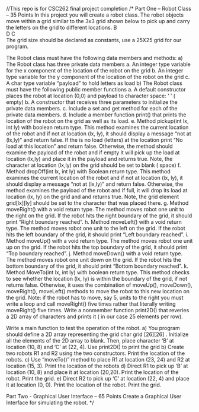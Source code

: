 //This repo is for CSC262 final project completion
/*
Part One – Robot Class – 35 Points
In this project you will create a robot class. The robot objects move within a grid similar to the 3x3 grid shown below to pick up and carry the letters on the grid to different locations. 
B		
		D
	C	
The grid size should be declared as constants, use a 25X25 grid for our program. 

The Robot class must have the following data members and methods:
a)	The Robot class has three private data members
a.	An integer type variable for the x component of the location of the robot on the grid
b.	An integer type variable for the y component of the location of the robot on the grid
c.	A char type variable “payload” to hold letters as load
b)	The Robot class must have the following public member functions
a.	A default constructor places the robot at location (0,0) and payload to character space:  ‘ ‘ ( empty)
b.	A constructor that receives three parameters to initialize the private data members.
c.	Include a set and get method for each of the private data members.
d.	Include a member function print() that prints the location of the robot on the grid as well as its load.
e.	Method pickup(int lx, int ly) with boolean return type. This method examines the current location of the robot and if not at location (lx, ly), it should display a message “not at (lx,ly)” and return false. If the is no load (letters) at the location print “No load at this location” and return false. Otherwise, the method should examine the payload of the robot and if empty it will pick up the load at location (lx,ly) and place it in the payload and returns true. Note, the character at location (lx,ly) on the grid should be set to blank ( space)
f.	Method dropOff(int lx, int ly) with Boolean return type. This method examines the current location of the robot and if not at location (lx, ly), it should display a message “not at (lx,ly)” and return false. Otherwise, the method examines the payload of the robot and if full, it will drop its load at location (lx, ly) on the grid and and returns true. Note, the grid element grid[lx][ly] should be set to the character that was placed there.
g.	Method moveRight() with a void return type. The method moves robot one unit to the right on the grid. If the robot hits the right boundary of the grid, it should print “Right boundary reached”.
h.	Method moveLeft() with a void return type. The method moves robot one unit to the left on the grid. If the robot hits the left boundary of the grid, it should print “Left boundary reached”.
i.	Method moveUp() with a void return type. The method moves robot one unit up on the grid. If the robot hits the top boundary of the grid, it should print “Top boundary reached”.
j.	Method moveDown() with a void return type. The method moves robot one unit down on the grid. If the robot hits the bottom boundary of the grid, it should print “Bottom boundary reached”.
k.	Method MoveTo(int lx, int ly) with boolean return type. This method checks to see whether the location (lx, ly) is within the boundary of the grid, if not returns false. Otherwise, it uses the combination of moveUp(), moveDown(), moveRight(), moveLeft() methods to move the robot to this new location on the grid. Note: if the robot has to move, say 5, units to the right you must write a loop and call moveRight() five times rather that literally writing moveRight() five times. 
Write a nonmember function  print2D() that reveries a 2D array of characters and prints it ( in our case 25 elements per row).

Write a main function to test the operation of the robot. 
a)	You program should define a 2D array representing the grid char grid [26][26] .  Initialize all the elements of the 2D array to blank. Then, place character ‘B’ at location (10, 8) and ‘C’ at (22, 4).  Use print2D() to print the grid
b)	Create two robots R1 and R2 using the two constructors. Print the location of the robots.
c)	Use “moveTo()” method to place R1 at location (23, 24) and R2  at location (15, 3). Print the location of the robots
d)	Direct R1 to pick up ‘B’ at location (10, 8) and place it at location (20,20). Print the location of the robot. Print the grid.
e)	Direct R2 to pick up ‘C’ at location (22, 4) and place it at location (0, 0). Print the location of the robot. Print the grid.

Part Two - Graphical User Interface – 65 Points
Create a Graphical User Interface for simulating the robot.
*/
